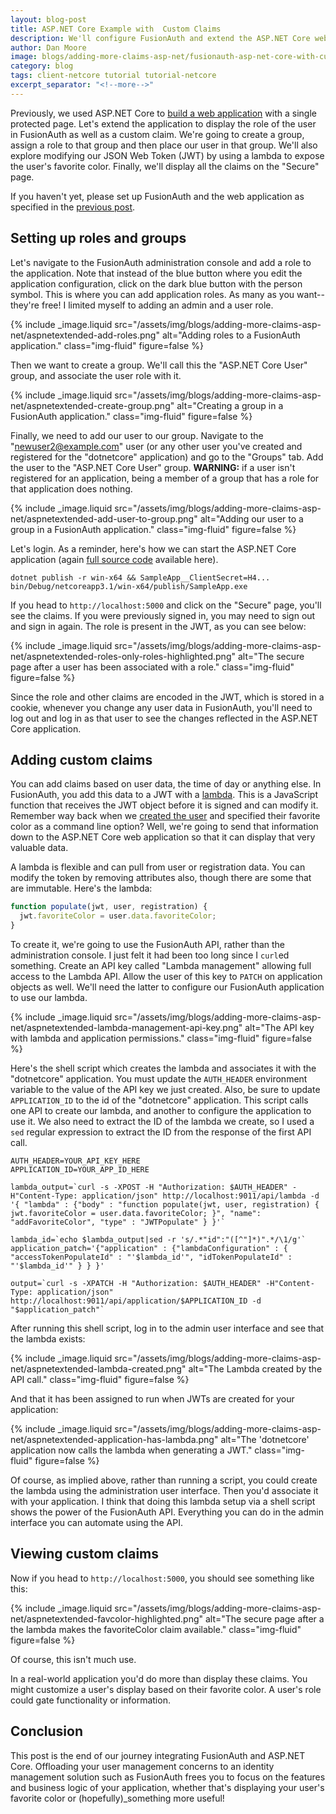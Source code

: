 ```yaml
---
layout: blog-post
title: ASP.NET Core Example with  Custom Claims
description: We'll configure FusionAuth and extend the ASP.NET Core web application to display role and custom claims from a JWT.
author: Dan Moore
image: blogs/adding-more-claims-asp-net/fusionauth-asp-net-core-with-custom-claims.png
category: blog
tags: client-netcore tutorial tutorial-netcore
excerpt_separator: "<!--more-->"
---
```


Previously, we used ASP.NET Core to [build a web application](/blog/2020/05/06/securing-asp-netcore-razor-pages-app-with-oauth) with a single protected page. Let's extend the application to display the role of the user in FusionAuth as well as a custom claim. We're going to create a group, assign a role to that group and then place our user in that group. We'll also explore modifying our JSON Web Token (JWT) by using a lambda to expose the user's favorite color. Finally, we'll display all the claims on the "Secure" page.

<!--more-->

If you haven't yet, please set up FusionAuth and the web application as specified in the [previous post](/blog/2020/05/06/securing-asp-netcore-razor-pages-app-with-oauth).

## Setting up roles and groups

Let's navigate to the FusionAuth administration console and add a role to the application. Note that instead of the blue button where you edit the application configuration, click on the dark blue button with the person symbol. This is where you can add application roles. As many as you want--they're free! I limited myself to adding an admin and a user role.

{% include _image.liquid src="/assets/img/blogs/adding-more-claims-asp-net/aspnetextended-add-roles.png" alt="Adding roles to a FusionAuth application." class="img-fluid" figure=false %}

Then we want to create a group. We'll call this the "ASP.NET Core User" group, and associate the user role with it.
	
{% include _image.liquid src="/assets/img/blogs/adding-more-claims-asp-net/aspnetextended-create-group.png" alt="Creating a group in a FusionAuth application." class="img-fluid" figure=false %}

Finally, we need to add our user to our group. Navigate to the "newuser2@example.com" user (or any other user you've created and registered for the "dotnetcore" application) and go to the "Groups" tab. Add the user to the "ASP.NET Core User" group. **WARNING:** if a user isn't registered for an application, being a member of a group that has a role for that application does nothing.

{% include _image.liquid src="/assets/img/blogs/adding-more-claims-asp-net/aspnetextended-add-user-to-group.png" alt="Adding our user to a group in a FusionAuth application." class="img-fluid" figure=false %}

Let's login. As a reminder, here's how we can start the ASP.NET Core application (again [full source code](https://github.com/FusionAuth/fusionauth-example-asp-netcore) available here).

```shell
dotnet publish -r win-x64 && SampleApp__ClientSecret=H4... bin/Debug/netcoreapp3.1/win-x64/publish/SampleApp.exe
```

If you head to `http://localhost:5000` and click on the "Secure" page, you'll see the claims. If you were previously signed in, you may need to sign out and sign in again. The role is present in the JWT, as you can see below:

{% include _image.liquid src="/assets/img/blogs/adding-more-claims-asp-net/aspnetextended-roles-only-roles-highlighted.png" alt="The secure page after a user has been associated with a role." class="img-fluid" figure=false %}

Since the role and other claims are encoded in the JWT, which is stored in a cookie, whenever you change any user data in FusionAuth, you'll need to log out and log in as that user to see the changes reflected in the ASP.NET Core application.

## Adding custom claims

You can add claims based on user data, the time of day or anything else. In FusionAuth, you add this data to a JWT with a [lambda](/docs/v1/tech/lambdas/jwt-populate). This is a JavaScript function that receives the JWT object before it is signed and can modify it. Remember way back when we [created the user](/blog/2020/04/28/dot-net-command-line-client) and specified their favorite color as a command line option? Well, we're going to send that information down to the ASP.NET Core web application so that it can display that very valuable data.

A lambda is flexible and can pull from user or registration data. You can modify the token by removing attributes also, though there are some that are immutable. Here's the lambda:

```javascript
function populate(jwt, user, registration) {
  jwt.favoriteColor = user.data.favoriteColor;
}
```

To create it, we're going to use the FusionAuth API, rather than the administration console. I just felt it had been too long since I `curl`ed something. Create an API key called "Lambda management" allowing full access to the Lambda API. Allow the user of this key to `PATCH` on application objects as well. We'll need the latter to configure our FusionAuth application to use our lambda.

{% include _image.liquid src="/assets/img/blogs/adding-more-claims-asp-net/aspnetextended-lambda-management-api-key.png" alt="The API key with lambda and application permissions." class="img-fluid" figure=false %}

Here's the shell script which creates the lambda and associates it with the "dotnetcore" application. You must update the `AUTH_HEADER` environment variable to the value of the API key we just created. Also, be sure to update `APPLICATION_ID` to the id of the "dotnetcore" application. This script calls one API to create our lambda, and another to configure the application to use it. We also need to extract the ID of the lambda we create, so I used a `sed` regular expression to extract the ID from the response of the first API call.

```shell
AUTH_HEADER=YOUR_API_KEY_HERE
APPLICATION_ID=YOUR_APP_ID_HERE

lambda_output=`curl -s -XPOST -H "Authorization: $AUTH_HEADER" -H"Content-Type: application/json" http://localhost:9011/api/lambda -d '{ "lambda" : {"body" : "function populate(jwt, user, registration) { jwt.favoriteColor = user.data.favoriteColor; }", "name": "addFavoriteColor", "type" : "JWTPopulate" } }'`

lambda_id=`echo $lambda_output|sed -r 's/.*"id":"([^"]*)".*/\1/g'`
application_patch='{"application" : {"lambdaConfiguration" : { "accessTokenPopulateId" : "'$lambda_id'", "idTokenPopulateId" : "'$lambda_id'" } } }'

output=`curl -s -XPATCH -H "Authorization: $AUTH_HEADER" -H"Content-Type: application/json" http://localhost:9011/api/application/$APPLICATION_ID -d "$application_patch"`
```

After running this shell script, log in to the admin user interface and see that the lambda exists:

{% include _image.liquid src="/assets/img/blogs/adding-more-claims-asp-net/aspnetextended-lambda-created.png" alt="The Lambda created by the API call." class="img-fluid" figure=false %}

And that it has been assigned to run when JWTs are created for your application:

{% include _image.liquid src="/assets/img/blogs/adding-more-claims-asp-net/aspnetextended-application-has-lambda.png" alt="The 'dotnetcore' application now calls the lambda when generating a JWT." class="img-fluid" figure=false %}

Of course, as implied above, rather than running a script, you could create the lambda using the administration user interface. Then you'd associate it with your application. I think that doing this lambda setup via a shell script shows the power of the FusionAuth API. Everything you can do in the admin interface you can automate using the API.

## Viewing custom claims 

Now if you head to `http://localhost:5000`, you should see something like this:

{% include _image.liquid src="/assets/img/blogs/adding-more-claims-asp-net/aspnetextended-favcolor-highlighted.png" alt="The secure page after a the lambda makes the favoriteColor claim available." class="img-fluid" figure=false %}

Of course, this isn't much use. 

In a real-world application you'd do more than display these claims. You might customize a user's display based on their favorite color. A user's role could gate functionality or information.

## Conclusion

This post is the end of our journey integrating FusionAuth and ASP.NET Core. Offloading your user management concerns to an identity management solution such as FusionAuth frees you to focus on the features and business logic of your application, whether that's displaying your user's favorite color or (hopefully)_something more useful!
